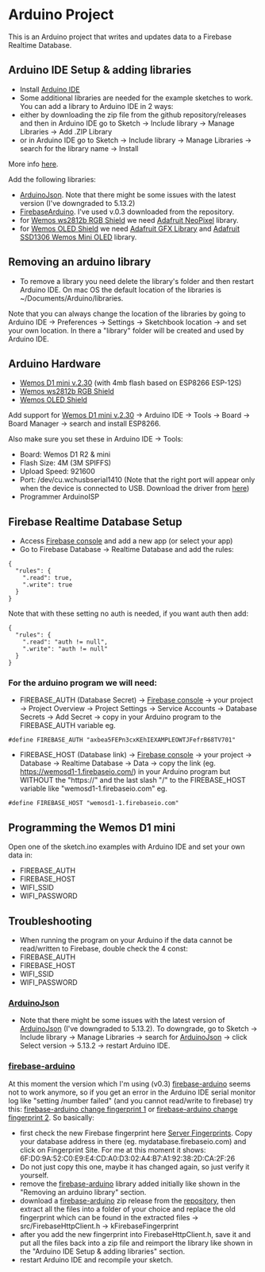 # Arduino Project

This is an Arduino project that writes and updates data to a Firebase Realtime Database.

## Arduino IDE Setup & adding libraries

- Install [Arduino IDE](https://www.arduino.cc/en/Main/Software)
- Some additional libraries are needed for the example sketches to work. You can add a library to Arduino IDE in 2 ways:
- either by downloading the zip file from the github repository/releases and then in Arduino IDE go to Sketch -> Include library -> Manage Libraries -> Add .ZIP Library
- or in Arduino IDE go to Sketch -> Include library -> Manage Libraries -> search for the library name -> Install

More info [here](https://www.arduino.cc/en/Guide/Libraries).

Add the following libraries:

- [ArduinoJson](https://github.com/bblanchon/ArduinoJson). Note that there might be some issues with the latest version (I've downgraded to 5.13.2)
- [FirebaseArduino](https://github.com/firebase/firebase-arduino). I've used v.0.3 downloaded from the repository.
- for [Wemos ws2812b RGB Shield](https://wiki.wemos.cc/products:d1_mini_shields:ws2812b_rgb_shield) we need [Adafruit NeoPixel](https://github.com/adafruit/Adafruit_NeoPixel) library.
- for [Wemos OLED Shield](https://wiki.wemos.cc/products:d1_mini_shields:oled_shield) we need [Adafruit GFX Library](https://github.com/adafruit/Adafruit-GFX-Library) and [Adafruit SSD1306 Wemos Mini OLED](https://github.com/stblassitude/Adafruit_SSD1306_Wemos_OLED) library.

## Removing an arduino library 

- To remove a library you need delete the library's folder and then restart Arduino IDE. On mac OS the default location of the libraries is ~/Documents/Arduino/libraries.

Note that you can always change the location of the libraries by going to Arduino IDE -> Preferences -> Settings -> Sketchbook location -> and set your own location. 
In there a "library" folder will be created and used by Arduino IDE.

## Arduino Hardware

- [Wemos D1 mini v.2.30](https://wiki.wemos.cc/products:retired:d1_mini_v2.3.0) (with 4mb flash based on ESP8266 ESP-12S)
- [Wemos ws2812b RGB Shield](https://wiki.wemos.cc/products:d1_mini_shields:ws2812b_rgb_shield)
- [Wemos OLED Shield](https://wiki.wemos.cc/products:d1_mini_shields:oled_shield)

Add support for [Wemos D1 mini v.2.30](https://wiki.wemos.cc/products:retired:d1_mini_v2.3.0) -> Arduino IDE -> Tools -> Board -> 
Board Manager -> search and install ESP8266.

Also make sure you set these in Arduino IDE -> Tools:
- Board: Wemos D1 R2 & mini
- Flash Size: 4M (3M SPIFFS)
- Upload Speed: 921600
- Port: /dev/cu.wchusbserial1410 (Note that the right port will appear only when the device is connected to USB. Download the driver from [here](https://wiki.wemos.cc/downloads))
- Programmer ArduinoISP


## Firebase Realtime Database Setup
- Access [Firebase console](https://console.firebase.google.com/) and add a new app (or select your app)
- Go to Firebase Database -> Realtime Database and add the rules:
```
{
  "rules": {
    ".read": true,
    ".write": true
  }
}
```

Note that with these setting no auth is needed, if you want auth then add:

```
{
  "rules": {
    ".read": "auth != null",
    ".write": "auth != null"
  }
}
```

### For the arduino program we will need:
- FIREBASE_AUTH (Database Secret) -> [Firebase console](https://console.firebase.google.com/) -> your project -> Project Overview -> 
Project Settings -> Service Accounts -> Database Secrets -> Add Secret -> copy in your Arduino program to the FIREBASE_AUTH variable
eg.
```
#define FIREBASE_AUTH "axbea5FEPn3cxKEhIEXAMPLEOWTJFefrB68TV701"
```
- FIREBASE_HOST (Database link) -> [Firebase console](https://console.firebase.google.com/) -> your project -> Database -> Realtime 
Database -> Data -> copy the link (eg. https://wemosd1-1.firebaseio.com/) in your Arduino program but WITHOUT the "https://" and 
the last slash "/" to the FIREBASE_HOST variable like "wemosd1-1.firebaseio.com"
eg.
``` 
#define FIREBASE_HOST "wemosd1-1.firebaseio.com"
```

## Programming the Wemos D1 mini

Open one of the sketch.ino examples with Arduino IDE and set your own data in:
- FIREBASE_AUTH
- FIREBASE_HOST
- WIFI_SSID
- WIFI_PASSWORD

## Troubleshooting 

- When running the program on your Arduino if the data cannot be read/written to Firebase, double check the 4 const: 
- FIREBASE_AUTH
- FIREBASE_HOST
- WIFI_SSID
- WIFI_PASSWORD

### [ArduinoJson](https://github.com/bblanchon/ArduinoJson)
- Note that there might be some issues with the latest version of [ArduinoJson](https://github.com/bblanchon/ArduinoJson) (I've downgraded to 5.13.2). 
To downgrade, go to Sketch -> Include library -> Manage Libraries -> search for [ArduinoJson](https://github.com/bblanchon/ArduinoJson) 
-> click Select version -> 5.13.2 -> restart Arduino IDE.

### [firebase-arduino](https://github.com/firebase/firebase-arduino) 
At this moment the version which I'm using (v0.3) [firebase-arduino](https://github.com/firebase/firebase-arduino) seems not to work anymore, so if you get an error in the Arduino IDE serial monitor log like "setting /number failed" (and you cannot read/write to firebase) try this:
[firebase-arduino change fingerprint 1](https://github.com/FirebaseExtended/firebase-arduino/issues/373#issuecomment-411006219) or [firebase-arduino change fingerprint 2](https://github.com/FirebaseExtended/firebase-arduino/issues/369#issuecomment-410087936). So basically:
 - first check the new Firebase fingerprint here [Server Fingerprints](https://www.grc.com/fingerprints.htm). Copy your database address in there (eg. mydatabase.firebaseio.com) and click on Fingerprint Site. For me at this moment it shows: 6F:D0:9A:52:C0:E9:E4:CD:A0:D3:02:A4:B7:A1:92:38:2D:CA:2F:26
 - Do not just copy this one, maybe it has changed again, so just verify it yourself.
 - remove the [firebase-arduino](https://github.com/firebase/firebase-arduino) library added initially like shown in the "Removing an arduino library" section.
 - download a [firebase-arduino](https://github.com/firebase/firebase-arduino) zip release from the [repository](https://github.com/firebase/firebase-arduino), then extract all the files into a folder of your choice and replace the old fingerprint which can be found in the extracted files -> src/FirebaseHttpClient.h -> kFirebaseFingerprint
 - after you add the new fingerprint into FirebaseHttpClient.h, save it and put all the files back into a zip file and reimport the library like shown in the "Arduino IDE Setup & adding libraries" section.
 - restart Arduino IDE and recompile your sketch.



